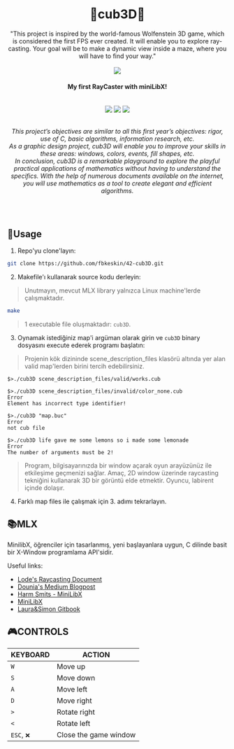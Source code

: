 <div align="center">
	<h1>🕋cub3D🕋</h1>
  "This project is inspired by the world-famous Wolfenstein 3D game, which is
considered the first FPS ever created. It will enable you to explore ray-casting. Your goal
will be to make a dynamic view inside a maze, where you will have to find your way."
  <br>   <br>

  <img src="https://raw.githubusercontent.com/fbkeskin/fbkeskin/master/spongebob.gif"/>
  
  <p align="center">
	<h4>My first RayCaster with miniLibX!<br>
    <br>
  </p></h4>
    	<img src="https://img.shields.io/badge/norminette-passing-success"/>
	<a href="https://developer.apple.com/library/archive/documentation/Performance/Conceptual/ManagingMemory/Articles/FindingLeaks.html"><img src="https://img.shields.io/badge/leaks-none-success" /></a>
	<img src="https://img.shields.io/badge/-100%2F125-success?logo=42&logoColor=fff" />
  <p align="center">
    <br>
    <i>This project’s objectives are similar to all this first year’s objectives: rigor, use of C, basic algorithms, information research, etc. <br>
        As a graphic design project, cub3D will enable you to improve your skills in these areas: windows, colors, events, fill shapes, etc.<br>
In conclusion, cub3D is a remarkable playground to explore the playful practical applications of mathematics without having to understand the specifics. With the help of numerous documents available on the internet, you will use mathematics as a tool to create elegant and efficient algorithms.<br><br>
</i>
  </p>
  <br />

</div>

## 📝Usage
1. Repo'yu clone'layın: 

```bash
git clone https://github.com/fbkeskin/42-cub3D.git
```

2. Makefile'ı kullanarak source kodu derleyin:
> Unutmayın, mevcut MLX library yalnızca Linux machine'lerde çalışmaktadır.
```bash
make
```
> 1 executable file oluşmaktadır: `cub3D`.

3. Oynamak istediğiniz map'i argüman olarak girin ve `cub3D` binary dosyasını execute ederek programı başlatın:
> Projenin kök dizininde scene_description_files klasörü altında yer alan valid map'lerden birini tercih edebilirsiniz.
```shell
$>./cub3D scene_description_files/valid/works.cub

$>./cub3D scene_description_files/invalid/color_none.cub
Error
Element has incorrect type identifier!

$>./cub3D "map.buc" 
Error
not cub file

$>./cub3D life gave me some lemons so i made some lemonade
Error
The number of arguments must be 2!
```

> Program, bilgisayarınızda bir window açarak oyun arayüzünüz ile etkileşime geçmenizi sağlar. Amaç, 2D window üzerinde raycasting tekniğini kullanarak 3D bir görüntü elde etmektir. Oyuncu, labirent içinde dolaşır.

4. Farklı map files ile çalışmak için 3. adımı tekrarlayın.


## 📚MLX
MinilibX, öğrenciler için tasarlanmış, yeni başlayanlara uygun, C dilinde basit bir X-Window programlama API'sidir.<br>

Useful links:
* [Lode's Raycasting Document](https://lodev.org/cgtutor/raycasting.html)
* [Dounia's Medium Blogpost](https://medium.com/@rtailidounia/raycasting-in-cub3d-42-network-project-a-practical-tutorial-using-vectors-68eeb16b3de2)
* [Harm Smits - MiniLibX](https://harm-smits.github.io/42docs/libs/minilibx)
* [MiniLibX](https://github.com/42Paris/minilibx-linux)
* [Laura&Simon Gitbook](https://42-cursus.gitbook.io/guide/minilibx)


## 🎮CONTROLS
|KEYBOARD|ACTION|
|---|---|
|`W`|Move up|
|`S`|Move down|
|`A`|Move left|
|`D`|Move right|
|`>`|Rotate right|
|`<`|Rotate left|
|`ESC`, `❌`|Close the game window|




